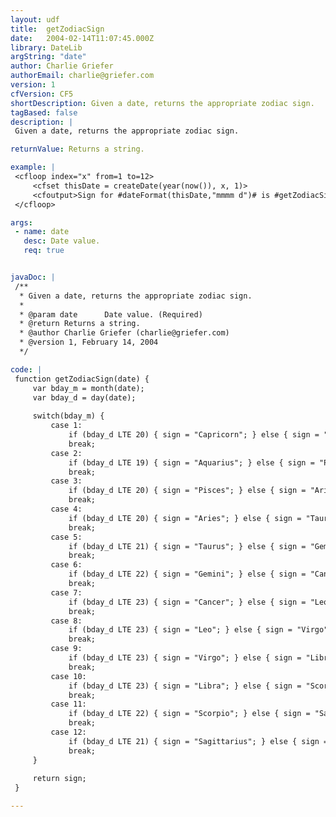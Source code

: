 ```yaml
---
layout: udf
title:  getZodiacSign
date:   2004-02-14T11:07:45.000Z
library: DateLib
argString: "date"
author: Charlie Griefer
authorEmail: charlie@griefer.com
version: 1
cfVersion: CF5
shortDescription: Given a date, returns the appropriate zodiac sign.
tagBased: false
description: |
 Given a date, returns the appropriate zodiac sign.

returnValue: Returns a string.

example: |
 <cfloop index="x" from=1 to=12>
     <cfset thisDate = createDate(year(now()), x, 1)>
     <cfoutput>Sign for #dateFormat(thisDate,"mmmm d")# is #getZodiacSign(thisDate)#<br></cfoutput>
 </cfloop>

args:
 - name: date
   desc: Date value.
   req: true


javaDoc: |
 /**
  * Given a date, returns the appropriate zodiac sign.
  * 
  * @param date      Date value. (Required)
  * @return Returns a string. 
  * @author Charlie Griefer (charlie@griefer.com) 
  * @version 1, February 14, 2004 
  */

code: |
 function getZodiacSign(date) {
     var bday_m = month(date);
     var bday_d = day(date);
     
     switch(bday_m) {
         case 1: 
             if (bday_d LTE 20) { sign = "Capricorn"; } else { sign = "Aquarius"; }
             break;
         case 2: 
             if (bday_d LTE 19) { sign = "Aquarius"; } else { sign = "Pisces"; }
             break;
         case 3: 
             if (bday_d LTE 20) { sign = "Pisces"; } else { sign = "Aries"; }
             break;
         case 4:
             if (bday_d LTE 20) { sign = "Aries"; } else { sign = "Taurus"; }
             break;
         case 5: 
             if (bday_d LTE 21) { sign = "Taurus"; } else { sign = "Gemini";    }
             break;
         case 6: 
             if (bday_d LTE 22) { sign = "Gemini"; } else { sign = "Cancer";    }
             break;
         case 7: 
             if (bday_d LTE 23) { sign = "Cancer"; } else { sign = "Leo"; }
             break;
         case 8: 
             if (bday_d LTE 23) { sign = "Leo"; } else { sign = "Virgo"; }
             break;
         case 9: 
             if (bday_d LTE 23) { sign = "Virgo"; } else { sign = "Libra"; }
             break;
         case 10: 
             if (bday_d LTE 23) { sign = "Libra"; } else { sign = "Scorpio"; }
             break;
         case 11: 
             if (bday_d LTE 22) { sign = "Scorpio"; } else { sign = "Sagittarius"; }
             break;
         case 12: 
             if (bday_d LTE 21) { sign = "Sagittarius"; } else { sign = "Capricorn"; }
             break;
     }
     
     return sign;
 }

---
```


